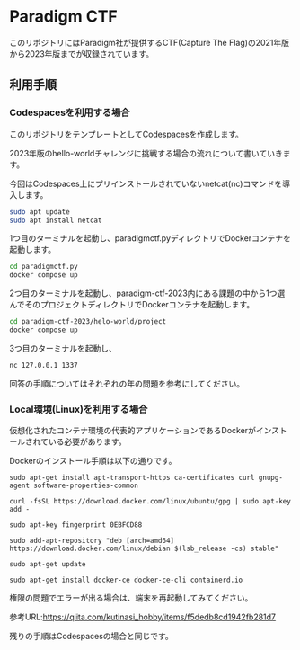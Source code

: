# Paradigm CTF

このリポジトリにはParadigm社が提供するCTF(Capture The Flag)の2021年版から2023年版までが収録されています。

## 利用手順

### Codespacesを利用する場合

このリポジトリをテンプレートとしてCodespacesを作成します。

2023年版のhello-worldチャレンジに挑戦する場合の流れについて書いていきます。

今回はCodespaces上にプリインストールされていないnetcat(nc)コマンドを導入します。

```bash
sudo apt update
sudo apt install netcat
```

1つ目のターミナルを起動し、paradigmctf.pyディレクトリでDockerコンテナを起動します。

```bash
cd paradigmctf.py
docker compose up
```

2つ目のターミナルを起動し、paradigm-ctf-2023内にある課題の中から1つ選んでそのプロジェクトディレクトリでDockerコンテナを起動します。

```bash
cd paradigm-ctf-2023/helo-world/project
docker compose up
```

3つ目のターミナルを起動し、

```bash
nc 127.0.0.1 1337
```

回答の手順についてはそれぞれの年の問題を参考にしてください。

### Local環境(Linux)を利用する場合

仮想化されたコンテナ環境の代表的アプリケーションであるDockerがインストールされている必要があります。

Dockerのインストール手順は以下の通りです。

```
sudo apt-get install apt-transport-https ca-certificates curl gnupg-agent software-properties-common
```

```
curl -fsSL https://download.docker.com/linux/ubuntu/gpg | sudo apt-key add -
```

```
sudo apt-key fingerprint 0EBFCD88
```

```
sudo add-apt-repository "deb [arch=amd64] https://download.docker.com/linux/debian $(lsb_release -cs) stable"
```

```
sudo apt-get update
```

```
sudo apt-get install docker-ce docker-ce-cli containerd.io
```

権限の問題でエラーが出る場合は、端末を再起動してみてください。

参考URL:https://qiita.com/kutinasi_hobby/items/f5dedb8cd1942fb281d7

残りの手順はCodespacesの場合と同じです。
